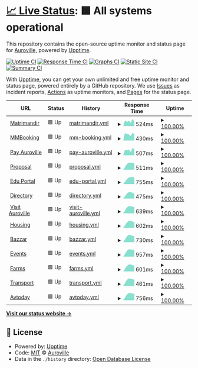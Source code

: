 # [📈 Live Status](https://Auroville.github.io/checkbot): <!--live status--> **🟩 All systems operational**

This repository contains the open-source uptime monitor and status page for [Auroville](http://www.auroville.org/), powered by [Upptime](https://github.com/upptime/upptime).

[![Uptime CI](https://github.com/Auroville/checkbot/workflows/Uptime%20CI/badge.svg)](https://github.com/Auroville/checkbot/actions?query=workflow%3A%22Uptime+CI%22)
[![Response Time CI](https://github.com/Auroville/checkbot/workflows/Response%20Time%20CI/badge.svg)](https://github.com/Auroville/checkbot/actions?query=workflow%3A%22Response+Time+CI%22)
[![Graphs CI](https://github.com/Auroville/checkbot/workflows/Graphs%20CI/badge.svg)](https://github.com/Auroville/checkbot/actions?query=workflow%3A%22Graphs+CI%22)
[![Static Site CI](https://github.com/Auroville/checkbot/workflows/Static%20Site%20CI/badge.svg)](https://github.com/Auroville/checkbot/actions?query=workflow%3A%22Static+Site+CI%22)
[![Summary CI](https://github.com/Auroville/checkbot/workflows/Summary%20CI/badge.svg)](https://github.com/Auroville/checkbot/actions?query=workflow%3A%22Summary+CI%22)

With [Upptime](https://upptime.js.org), you can get your own unlimited and free uptime monitor and status page, powered entirely by a GitHub repository. We use [Issues](https://github.com/Auroville/checkbot/issues) as incident reports, [Actions](https://github.com/Auroville/checkbot/actions) as uptime monitors, and [Pages](https://Auroville.github.io/checkbot) for the status page.

<!--start: status pages-->
<!-- This summary is generated by Upptime (https://github.com/upptime/upptime) -->
<!-- Do not edit this manually, your changes will be overwritten -->
<!-- prettier-ignore -->
| URL | Status | History | Response Time | Uptime |
| --- | ------ | ------- | ------------- | ------ |
| <img alt="" src="https://favicons.githubusercontent.com/matrimandir.org" height="13"> [Matrimandir](https://matrimandir.org) | 🟩 Up | [matrimandir.yml](https://github.com/Auroville/checkbot/commits/HEAD/history/matrimandir.yml) | <details><summary><img alt="Response time graph" src="./graphs/matrimandir/response-time-week.png" height="20"> 524ms</summary><br><a href="https://Auroville.github.io/checkbot/history/matrimandir"><img alt="Response time 524" src="https://img.shields.io/endpoint?url=https%3A%2F%2Fraw.githubusercontent.com%2FAuroville%2Fcheckbot%2FHEAD%2Fapi%2Fmatrimandir%2Fresponse-time.json"></a><br><a href="https://Auroville.github.io/checkbot/history/matrimandir"><img alt="24-hour response time 561" src="https://img.shields.io/endpoint?url=https%3A%2F%2Fraw.githubusercontent.com%2FAuroville%2Fcheckbot%2FHEAD%2Fapi%2Fmatrimandir%2Fresponse-time-day.json"></a><br><a href="https://Auroville.github.io/checkbot/history/matrimandir"><img alt="7-day response time 524" src="https://img.shields.io/endpoint?url=https%3A%2F%2Fraw.githubusercontent.com%2FAuroville%2Fcheckbot%2FHEAD%2Fapi%2Fmatrimandir%2Fresponse-time-week.json"></a><br><a href="https://Auroville.github.io/checkbot/history/matrimandir"><img alt="30-day response time 524" src="https://img.shields.io/endpoint?url=https%3A%2F%2Fraw.githubusercontent.com%2FAuroville%2Fcheckbot%2FHEAD%2Fapi%2Fmatrimandir%2Fresponse-time-month.json"></a><br><a href="https://Auroville.github.io/checkbot/history/matrimandir"><img alt="1-year response time 524" src="https://img.shields.io/endpoint?url=https%3A%2F%2Fraw.githubusercontent.com%2FAuroville%2Fcheckbot%2FHEAD%2Fapi%2Fmatrimandir%2Fresponse-time-year.json"></a></details> | <details><summary><a href="https://Auroville.github.io/checkbot/history/matrimandir">100.00%</a></summary><a href="https://Auroville.github.io/checkbot/history/matrimandir"><img alt="All-time uptime 100.00%" src="https://img.shields.io/endpoint?url=https%3A%2F%2Fraw.githubusercontent.com%2FAuroville%2Fcheckbot%2FHEAD%2Fapi%2Fmatrimandir%2Fuptime.json"></a><br><a href="https://Auroville.github.io/checkbot/history/matrimandir"><img alt="24-hour uptime 100.00%" src="https://img.shields.io/endpoint?url=https%3A%2F%2Fraw.githubusercontent.com%2FAuroville%2Fcheckbot%2FHEAD%2Fapi%2Fmatrimandir%2Fuptime-day.json"></a><br><a href="https://Auroville.github.io/checkbot/history/matrimandir"><img alt="7-day uptime 100.00%" src="https://img.shields.io/endpoint?url=https%3A%2F%2Fraw.githubusercontent.com%2FAuroville%2Fcheckbot%2FHEAD%2Fapi%2Fmatrimandir%2Fuptime-week.json"></a><br><a href="https://Auroville.github.io/checkbot/history/matrimandir"><img alt="30-day uptime 100.00%" src="https://img.shields.io/endpoint?url=https%3A%2F%2Fraw.githubusercontent.com%2FAuroville%2Fcheckbot%2FHEAD%2Fapi%2Fmatrimandir%2Fuptime-month.json"></a><br><a href="https://Auroville.github.io/checkbot/history/matrimandir"><img alt="1-year uptime 100.00%" src="https://img.shields.io/endpoint?url=https%3A%2F%2Fraw.githubusercontent.com%2FAuroville%2Fcheckbot%2FHEAD%2Fapi%2Fmatrimandir%2Fuptime-year.json"></a></details>
| <img alt="" src="https://favicons.githubusercontent.com/mmbooking.auroville.org.in" height="13"> [MMBooking](https://mmbooking.auroville.org.in) | 🟩 Up | [mm-booking.yml](https://github.com/Auroville/checkbot/commits/HEAD/history/mm-booking.yml) | <details><summary><img alt="Response time graph" src="./graphs/mm-booking/response-time-week.png" height="20"> 430ms</summary><br><a href="https://Auroville.github.io/checkbot/history/mm-booking"><img alt="Response time 430" src="https://img.shields.io/endpoint?url=https%3A%2F%2Fraw.githubusercontent.com%2FAuroville%2Fcheckbot%2FHEAD%2Fapi%2Fmm-booking%2Fresponse-time.json"></a><br><a href="https://Auroville.github.io/checkbot/history/mm-booking"><img alt="24-hour response time 477" src="https://img.shields.io/endpoint?url=https%3A%2F%2Fraw.githubusercontent.com%2FAuroville%2Fcheckbot%2FHEAD%2Fapi%2Fmm-booking%2Fresponse-time-day.json"></a><br><a href="https://Auroville.github.io/checkbot/history/mm-booking"><img alt="7-day response time 430" src="https://img.shields.io/endpoint?url=https%3A%2F%2Fraw.githubusercontent.com%2FAuroville%2Fcheckbot%2FHEAD%2Fapi%2Fmm-booking%2Fresponse-time-week.json"></a><br><a href="https://Auroville.github.io/checkbot/history/mm-booking"><img alt="30-day response time 430" src="https://img.shields.io/endpoint?url=https%3A%2F%2Fraw.githubusercontent.com%2FAuroville%2Fcheckbot%2FHEAD%2Fapi%2Fmm-booking%2Fresponse-time-month.json"></a><br><a href="https://Auroville.github.io/checkbot/history/mm-booking"><img alt="1-year response time 430" src="https://img.shields.io/endpoint?url=https%3A%2F%2Fraw.githubusercontent.com%2FAuroville%2Fcheckbot%2FHEAD%2Fapi%2Fmm-booking%2Fresponse-time-year.json"></a></details> | <details><summary><a href="https://Auroville.github.io/checkbot/history/mm-booking">100.00%</a></summary><a href="https://Auroville.github.io/checkbot/history/mm-booking"><img alt="All-time uptime 100.00%" src="https://img.shields.io/endpoint?url=https%3A%2F%2Fraw.githubusercontent.com%2FAuroville%2Fcheckbot%2FHEAD%2Fapi%2Fmm-booking%2Fuptime.json"></a><br><a href="https://Auroville.github.io/checkbot/history/mm-booking"><img alt="24-hour uptime 100.00%" src="https://img.shields.io/endpoint?url=https%3A%2F%2Fraw.githubusercontent.com%2FAuroville%2Fcheckbot%2FHEAD%2Fapi%2Fmm-booking%2Fuptime-day.json"></a><br><a href="https://Auroville.github.io/checkbot/history/mm-booking"><img alt="7-day uptime 100.00%" src="https://img.shields.io/endpoint?url=https%3A%2F%2Fraw.githubusercontent.com%2FAuroville%2Fcheckbot%2FHEAD%2Fapi%2Fmm-booking%2Fuptime-week.json"></a><br><a href="https://Auroville.github.io/checkbot/history/mm-booking"><img alt="30-day uptime 100.00%" src="https://img.shields.io/endpoint?url=https%3A%2F%2Fraw.githubusercontent.com%2FAuroville%2Fcheckbot%2FHEAD%2Fapi%2Fmm-booking%2Fuptime-month.json"></a><br><a href="https://Auroville.github.io/checkbot/history/mm-booking"><img alt="1-year uptime 100.00%" src="https://img.shields.io/endpoint?url=https%3A%2F%2Fraw.githubusercontent.com%2FAuroville%2Fcheckbot%2FHEAD%2Fapi%2Fmm-booking%2Fuptime-year.json"></a></details>
| <img alt="" src="https://favicons.githubusercontent.com/pay.auroville.org" height="13"> [Pay Auroville](https://pay.auroville.org) | 🟩 Up | [pay-auroville.yml](https://github.com/Auroville/checkbot/commits/HEAD/history/pay-auroville.yml) | <details><summary><img alt="Response time graph" src="./graphs/pay-auroville/response-time-week.png" height="20"> 507ms</summary><br><a href="https://Auroville.github.io/checkbot/history/pay-auroville"><img alt="Response time 507" src="https://img.shields.io/endpoint?url=https%3A%2F%2Fraw.githubusercontent.com%2FAuroville%2Fcheckbot%2FHEAD%2Fapi%2Fpay-auroville%2Fresponse-time.json"></a><br><a href="https://Auroville.github.io/checkbot/history/pay-auroville"><img alt="24-hour response time 520" src="https://img.shields.io/endpoint?url=https%3A%2F%2Fraw.githubusercontent.com%2FAuroville%2Fcheckbot%2FHEAD%2Fapi%2Fpay-auroville%2Fresponse-time-day.json"></a><br><a href="https://Auroville.github.io/checkbot/history/pay-auroville"><img alt="7-day response time 507" src="https://img.shields.io/endpoint?url=https%3A%2F%2Fraw.githubusercontent.com%2FAuroville%2Fcheckbot%2FHEAD%2Fapi%2Fpay-auroville%2Fresponse-time-week.json"></a><br><a href="https://Auroville.github.io/checkbot/history/pay-auroville"><img alt="30-day response time 507" src="https://img.shields.io/endpoint?url=https%3A%2F%2Fraw.githubusercontent.com%2FAuroville%2Fcheckbot%2FHEAD%2Fapi%2Fpay-auroville%2Fresponse-time-month.json"></a><br><a href="https://Auroville.github.io/checkbot/history/pay-auroville"><img alt="1-year response time 507" src="https://img.shields.io/endpoint?url=https%3A%2F%2Fraw.githubusercontent.com%2FAuroville%2Fcheckbot%2FHEAD%2Fapi%2Fpay-auroville%2Fresponse-time-year.json"></a></details> | <details><summary><a href="https://Auroville.github.io/checkbot/history/pay-auroville">100.00%</a></summary><a href="https://Auroville.github.io/checkbot/history/pay-auroville"><img alt="All-time uptime 100.00%" src="https://img.shields.io/endpoint?url=https%3A%2F%2Fraw.githubusercontent.com%2FAuroville%2Fcheckbot%2FHEAD%2Fapi%2Fpay-auroville%2Fuptime.json"></a><br><a href="https://Auroville.github.io/checkbot/history/pay-auroville"><img alt="24-hour uptime 100.00%" src="https://img.shields.io/endpoint?url=https%3A%2F%2Fraw.githubusercontent.com%2FAuroville%2Fcheckbot%2FHEAD%2Fapi%2Fpay-auroville%2Fuptime-day.json"></a><br><a href="https://Auroville.github.io/checkbot/history/pay-auroville"><img alt="7-day uptime 100.00%" src="https://img.shields.io/endpoint?url=https%3A%2F%2Fraw.githubusercontent.com%2FAuroville%2Fcheckbot%2FHEAD%2Fapi%2Fpay-auroville%2Fuptime-week.json"></a><br><a href="https://Auroville.github.io/checkbot/history/pay-auroville"><img alt="30-day uptime 100.00%" src="https://img.shields.io/endpoint?url=https%3A%2F%2Fraw.githubusercontent.com%2FAuroville%2Fcheckbot%2FHEAD%2Fapi%2Fpay-auroville%2Fuptime-month.json"></a><br><a href="https://Auroville.github.io/checkbot/history/pay-auroville"><img alt="1-year uptime 100.00%" src="https://img.shields.io/endpoint?url=https%3A%2F%2Fraw.githubusercontent.com%2FAuroville%2Fcheckbot%2FHEAD%2Fapi%2Fpay-auroville%2Fuptime-year.json"></a></details>
| <img alt="" src="https://favicons.githubusercontent.com/proposals.auroville.org.in" height="13"> [Proposal](https://proposals.auroville.org.in) | 🟩 Up | [proposal.yml](https://github.com/Auroville/checkbot/commits/HEAD/history/proposal.yml) | <details><summary><img alt="Response time graph" src="./graphs/proposal/response-time-week.png" height="20"> 511ms</summary><br><a href="https://Auroville.github.io/checkbot/history/proposal"><img alt="Response time 511" src="https://img.shields.io/endpoint?url=https%3A%2F%2Fraw.githubusercontent.com%2FAuroville%2Fcheckbot%2FHEAD%2Fapi%2Fproposal%2Fresponse-time.json"></a><br><a href="https://Auroville.github.io/checkbot/history/proposal"><img alt="24-hour response time 632" src="https://img.shields.io/endpoint?url=https%3A%2F%2Fraw.githubusercontent.com%2FAuroville%2Fcheckbot%2FHEAD%2Fapi%2Fproposal%2Fresponse-time-day.json"></a><br><a href="https://Auroville.github.io/checkbot/history/proposal"><img alt="7-day response time 511" src="https://img.shields.io/endpoint?url=https%3A%2F%2Fraw.githubusercontent.com%2FAuroville%2Fcheckbot%2FHEAD%2Fapi%2Fproposal%2Fresponse-time-week.json"></a><br><a href="https://Auroville.github.io/checkbot/history/proposal"><img alt="30-day response time 511" src="https://img.shields.io/endpoint?url=https%3A%2F%2Fraw.githubusercontent.com%2FAuroville%2Fcheckbot%2FHEAD%2Fapi%2Fproposal%2Fresponse-time-month.json"></a><br><a href="https://Auroville.github.io/checkbot/history/proposal"><img alt="1-year response time 511" src="https://img.shields.io/endpoint?url=https%3A%2F%2Fraw.githubusercontent.com%2FAuroville%2Fcheckbot%2FHEAD%2Fapi%2Fproposal%2Fresponse-time-year.json"></a></details> | <details><summary><a href="https://Auroville.github.io/checkbot/history/proposal">100.00%</a></summary><a href="https://Auroville.github.io/checkbot/history/proposal"><img alt="All-time uptime 100.00%" src="https://img.shields.io/endpoint?url=https%3A%2F%2Fraw.githubusercontent.com%2FAuroville%2Fcheckbot%2FHEAD%2Fapi%2Fproposal%2Fuptime.json"></a><br><a href="https://Auroville.github.io/checkbot/history/proposal"><img alt="24-hour uptime 100.00%" src="https://img.shields.io/endpoint?url=https%3A%2F%2Fraw.githubusercontent.com%2FAuroville%2Fcheckbot%2FHEAD%2Fapi%2Fproposal%2Fuptime-day.json"></a><br><a href="https://Auroville.github.io/checkbot/history/proposal"><img alt="7-day uptime 100.00%" src="https://img.shields.io/endpoint?url=https%3A%2F%2Fraw.githubusercontent.com%2FAuroville%2Fcheckbot%2FHEAD%2Fapi%2Fproposal%2Fuptime-week.json"></a><br><a href="https://Auroville.github.io/checkbot/history/proposal"><img alt="30-day uptime 100.00%" src="https://img.shields.io/endpoint?url=https%3A%2F%2Fraw.githubusercontent.com%2FAuroville%2Fcheckbot%2FHEAD%2Fapi%2Fproposal%2Fuptime-month.json"></a><br><a href="https://Auroville.github.io/checkbot/history/proposal"><img alt="1-year uptime 100.00%" src="https://img.shields.io/endpoint?url=https%3A%2F%2Fraw.githubusercontent.com%2FAuroville%2Fcheckbot%2FHEAD%2Fapi%2Fproposal%2Fuptime-year.json"></a></details>
| <img alt="" src="https://favicons.githubusercontent.com/edu.auroville.org" height="13"> [Edu Portal](https://edu.auroville.org) | 🟩 Up | [edu-portal.yml](https://github.com/Auroville/checkbot/commits/HEAD/history/edu-portal.yml) | <details><summary><img alt="Response time graph" src="./graphs/edu-portal/response-time-week.png" height="20"> 755ms</summary><br><a href="https://Auroville.github.io/checkbot/history/edu-portal"><img alt="Response time 755" src="https://img.shields.io/endpoint?url=https%3A%2F%2Fraw.githubusercontent.com%2FAuroville%2Fcheckbot%2FHEAD%2Fapi%2Fedu-portal%2Fresponse-time.json"></a><br><a href="https://Auroville.github.io/checkbot/history/edu-portal"><img alt="24-hour response time 811" src="https://img.shields.io/endpoint?url=https%3A%2F%2Fraw.githubusercontent.com%2FAuroville%2Fcheckbot%2FHEAD%2Fapi%2Fedu-portal%2Fresponse-time-day.json"></a><br><a href="https://Auroville.github.io/checkbot/history/edu-portal"><img alt="7-day response time 755" src="https://img.shields.io/endpoint?url=https%3A%2F%2Fraw.githubusercontent.com%2FAuroville%2Fcheckbot%2FHEAD%2Fapi%2Fedu-portal%2Fresponse-time-week.json"></a><br><a href="https://Auroville.github.io/checkbot/history/edu-portal"><img alt="30-day response time 755" src="https://img.shields.io/endpoint?url=https%3A%2F%2Fraw.githubusercontent.com%2FAuroville%2Fcheckbot%2FHEAD%2Fapi%2Fedu-portal%2Fresponse-time-month.json"></a><br><a href="https://Auroville.github.io/checkbot/history/edu-portal"><img alt="1-year response time 755" src="https://img.shields.io/endpoint?url=https%3A%2F%2Fraw.githubusercontent.com%2FAuroville%2Fcheckbot%2FHEAD%2Fapi%2Fedu-portal%2Fresponse-time-year.json"></a></details> | <details><summary><a href="https://Auroville.github.io/checkbot/history/edu-portal">100.00%</a></summary><a href="https://Auroville.github.io/checkbot/history/edu-portal"><img alt="All-time uptime 100.00%" src="https://img.shields.io/endpoint?url=https%3A%2F%2Fraw.githubusercontent.com%2FAuroville%2Fcheckbot%2FHEAD%2Fapi%2Fedu-portal%2Fuptime.json"></a><br><a href="https://Auroville.github.io/checkbot/history/edu-portal"><img alt="24-hour uptime 100.00%" src="https://img.shields.io/endpoint?url=https%3A%2F%2Fraw.githubusercontent.com%2FAuroville%2Fcheckbot%2FHEAD%2Fapi%2Fedu-portal%2Fuptime-day.json"></a><br><a href="https://Auroville.github.io/checkbot/history/edu-portal"><img alt="7-day uptime 100.00%" src="https://img.shields.io/endpoint?url=https%3A%2F%2Fraw.githubusercontent.com%2FAuroville%2Fcheckbot%2FHEAD%2Fapi%2Fedu-portal%2Fuptime-week.json"></a><br><a href="https://Auroville.github.io/checkbot/history/edu-portal"><img alt="30-day uptime 100.00%" src="https://img.shields.io/endpoint?url=https%3A%2F%2Fraw.githubusercontent.com%2FAuroville%2Fcheckbot%2FHEAD%2Fapi%2Fedu-portal%2Fuptime-month.json"></a><br><a href="https://Auroville.github.io/checkbot/history/edu-portal"><img alt="1-year uptime 100.00%" src="https://img.shields.io/endpoint?url=https%3A%2F%2Fraw.githubusercontent.com%2FAuroville%2Fcheckbot%2FHEAD%2Fapi%2Fedu-portal%2Fuptime-year.json"></a></details>
| <img alt="" src="https://favicons.githubusercontent.com/directory.auroville.org.in" height="13"> [Directory](https://directory.auroville.org.in) | 🟩 Up | [directory.yml](https://github.com/Auroville/checkbot/commits/HEAD/history/directory.yml) | <details><summary><img alt="Response time graph" src="./graphs/directory/response-time-week.png" height="20"> 475ms</summary><br><a href="https://Auroville.github.io/checkbot/history/directory"><img alt="Response time 475" src="https://img.shields.io/endpoint?url=https%3A%2F%2Fraw.githubusercontent.com%2FAuroville%2Fcheckbot%2FHEAD%2Fapi%2Fdirectory%2Fresponse-time.json"></a><br><a href="https://Auroville.github.io/checkbot/history/directory"><img alt="24-hour response time 515" src="https://img.shields.io/endpoint?url=https%3A%2F%2Fraw.githubusercontent.com%2FAuroville%2Fcheckbot%2FHEAD%2Fapi%2Fdirectory%2Fresponse-time-day.json"></a><br><a href="https://Auroville.github.io/checkbot/history/directory"><img alt="7-day response time 475" src="https://img.shields.io/endpoint?url=https%3A%2F%2Fraw.githubusercontent.com%2FAuroville%2Fcheckbot%2FHEAD%2Fapi%2Fdirectory%2Fresponse-time-week.json"></a><br><a href="https://Auroville.github.io/checkbot/history/directory"><img alt="30-day response time 475" src="https://img.shields.io/endpoint?url=https%3A%2F%2Fraw.githubusercontent.com%2FAuroville%2Fcheckbot%2FHEAD%2Fapi%2Fdirectory%2Fresponse-time-month.json"></a><br><a href="https://Auroville.github.io/checkbot/history/directory"><img alt="1-year response time 475" src="https://img.shields.io/endpoint?url=https%3A%2F%2Fraw.githubusercontent.com%2FAuroville%2Fcheckbot%2FHEAD%2Fapi%2Fdirectory%2Fresponse-time-year.json"></a></details> | <details><summary><a href="https://Auroville.github.io/checkbot/history/directory">100.00%</a></summary><a href="https://Auroville.github.io/checkbot/history/directory"><img alt="All-time uptime 100.00%" src="https://img.shields.io/endpoint?url=https%3A%2F%2Fraw.githubusercontent.com%2FAuroville%2Fcheckbot%2FHEAD%2Fapi%2Fdirectory%2Fuptime.json"></a><br><a href="https://Auroville.github.io/checkbot/history/directory"><img alt="24-hour uptime 100.00%" src="https://img.shields.io/endpoint?url=https%3A%2F%2Fraw.githubusercontent.com%2FAuroville%2Fcheckbot%2FHEAD%2Fapi%2Fdirectory%2Fuptime-day.json"></a><br><a href="https://Auroville.github.io/checkbot/history/directory"><img alt="7-day uptime 100.00%" src="https://img.shields.io/endpoint?url=https%3A%2F%2Fraw.githubusercontent.com%2FAuroville%2Fcheckbot%2FHEAD%2Fapi%2Fdirectory%2Fuptime-week.json"></a><br><a href="https://Auroville.github.io/checkbot/history/directory"><img alt="30-day uptime 100.00%" src="https://img.shields.io/endpoint?url=https%3A%2F%2Fraw.githubusercontent.com%2FAuroville%2Fcheckbot%2FHEAD%2Fapi%2Fdirectory%2Fuptime-month.json"></a><br><a href="https://Auroville.github.io/checkbot/history/directory"><img alt="1-year uptime 100.00%" src="https://img.shields.io/endpoint?url=https%3A%2F%2Fraw.githubusercontent.com%2FAuroville%2Fcheckbot%2FHEAD%2Fapi%2Fdirectory%2Fuptime-year.json"></a></details>
| <img alt="" src="https://favicons.githubusercontent.com/visit.auroville.org" height="13"> [Visit Auroville](https://visit.auroville.org) | 🟩 Up | [visit-auroville.yml](https://github.com/Auroville/checkbot/commits/HEAD/history/visit-auroville.yml) | <details><summary><img alt="Response time graph" src="./graphs/visit-auroville/response-time-week.png" height="20"> 639ms</summary><br><a href="https://Auroville.github.io/checkbot/history/visit-auroville"><img alt="Response time 639" src="https://img.shields.io/endpoint?url=https%3A%2F%2Fraw.githubusercontent.com%2FAuroville%2Fcheckbot%2FHEAD%2Fapi%2Fvisit-auroville%2Fresponse-time.json"></a><br><a href="https://Auroville.github.io/checkbot/history/visit-auroville"><img alt="24-hour response time 645" src="https://img.shields.io/endpoint?url=https%3A%2F%2Fraw.githubusercontent.com%2FAuroville%2Fcheckbot%2FHEAD%2Fapi%2Fvisit-auroville%2Fresponse-time-day.json"></a><br><a href="https://Auroville.github.io/checkbot/history/visit-auroville"><img alt="7-day response time 639" src="https://img.shields.io/endpoint?url=https%3A%2F%2Fraw.githubusercontent.com%2FAuroville%2Fcheckbot%2FHEAD%2Fapi%2Fvisit-auroville%2Fresponse-time-week.json"></a><br><a href="https://Auroville.github.io/checkbot/history/visit-auroville"><img alt="30-day response time 639" src="https://img.shields.io/endpoint?url=https%3A%2F%2Fraw.githubusercontent.com%2FAuroville%2Fcheckbot%2FHEAD%2Fapi%2Fvisit-auroville%2Fresponse-time-month.json"></a><br><a href="https://Auroville.github.io/checkbot/history/visit-auroville"><img alt="1-year response time 639" src="https://img.shields.io/endpoint?url=https%3A%2F%2Fraw.githubusercontent.com%2FAuroville%2Fcheckbot%2FHEAD%2Fapi%2Fvisit-auroville%2Fresponse-time-year.json"></a></details> | <details><summary><a href="https://Auroville.github.io/checkbot/history/visit-auroville">100.00%</a></summary><a href="https://Auroville.github.io/checkbot/history/visit-auroville"><img alt="All-time uptime 100.00%" src="https://img.shields.io/endpoint?url=https%3A%2F%2Fraw.githubusercontent.com%2FAuroville%2Fcheckbot%2FHEAD%2Fapi%2Fvisit-auroville%2Fuptime.json"></a><br><a href="https://Auroville.github.io/checkbot/history/visit-auroville"><img alt="24-hour uptime 100.00%" src="https://img.shields.io/endpoint?url=https%3A%2F%2Fraw.githubusercontent.com%2FAuroville%2Fcheckbot%2FHEAD%2Fapi%2Fvisit-auroville%2Fuptime-day.json"></a><br><a href="https://Auroville.github.io/checkbot/history/visit-auroville"><img alt="7-day uptime 100.00%" src="https://img.shields.io/endpoint?url=https%3A%2F%2Fraw.githubusercontent.com%2FAuroville%2Fcheckbot%2FHEAD%2Fapi%2Fvisit-auroville%2Fuptime-week.json"></a><br><a href="https://Auroville.github.io/checkbot/history/visit-auroville"><img alt="30-day uptime 100.00%" src="https://img.shields.io/endpoint?url=https%3A%2F%2Fraw.githubusercontent.com%2FAuroville%2Fcheckbot%2FHEAD%2Fapi%2Fvisit-auroville%2Fuptime-month.json"></a><br><a href="https://Auroville.github.io/checkbot/history/visit-auroville"><img alt="1-year uptime 100.00%" src="https://img.shields.io/endpoint?url=https%3A%2F%2Fraw.githubusercontent.com%2FAuroville%2Fcheckbot%2FHEAD%2Fapi%2Fvisit-auroville%2Fuptime-year.json"></a></details>
| <img alt="" src="https://favicons.githubusercontent.com/housing.auroville.org.in" height="13"> [Housing](https://housing.auroville.org.in) | 🟩 Up | [housing.yml](https://github.com/Auroville/checkbot/commits/HEAD/history/housing.yml) | <details><summary><img alt="Response time graph" src="./graphs/housing/response-time-week.png" height="20"> 602ms</summary><br><a href="https://Auroville.github.io/checkbot/history/housing"><img alt="Response time 602" src="https://img.shields.io/endpoint?url=https%3A%2F%2Fraw.githubusercontent.com%2FAuroville%2Fcheckbot%2FHEAD%2Fapi%2Fhousing%2Fresponse-time.json"></a><br><a href="https://Auroville.github.io/checkbot/history/housing"><img alt="24-hour response time 647" src="https://img.shields.io/endpoint?url=https%3A%2F%2Fraw.githubusercontent.com%2FAuroville%2Fcheckbot%2FHEAD%2Fapi%2Fhousing%2Fresponse-time-day.json"></a><br><a href="https://Auroville.github.io/checkbot/history/housing"><img alt="7-day response time 602" src="https://img.shields.io/endpoint?url=https%3A%2F%2Fraw.githubusercontent.com%2FAuroville%2Fcheckbot%2FHEAD%2Fapi%2Fhousing%2Fresponse-time-week.json"></a><br><a href="https://Auroville.github.io/checkbot/history/housing"><img alt="30-day response time 602" src="https://img.shields.io/endpoint?url=https%3A%2F%2Fraw.githubusercontent.com%2FAuroville%2Fcheckbot%2FHEAD%2Fapi%2Fhousing%2Fresponse-time-month.json"></a><br><a href="https://Auroville.github.io/checkbot/history/housing"><img alt="1-year response time 602" src="https://img.shields.io/endpoint?url=https%3A%2F%2Fraw.githubusercontent.com%2FAuroville%2Fcheckbot%2FHEAD%2Fapi%2Fhousing%2Fresponse-time-year.json"></a></details> | <details><summary><a href="https://Auroville.github.io/checkbot/history/housing">100.00%</a></summary><a href="https://Auroville.github.io/checkbot/history/housing"><img alt="All-time uptime 100.00%" src="https://img.shields.io/endpoint?url=https%3A%2F%2Fraw.githubusercontent.com%2FAuroville%2Fcheckbot%2FHEAD%2Fapi%2Fhousing%2Fuptime.json"></a><br><a href="https://Auroville.github.io/checkbot/history/housing"><img alt="24-hour uptime 100.00%" src="https://img.shields.io/endpoint?url=https%3A%2F%2Fraw.githubusercontent.com%2FAuroville%2Fcheckbot%2FHEAD%2Fapi%2Fhousing%2Fuptime-day.json"></a><br><a href="https://Auroville.github.io/checkbot/history/housing"><img alt="7-day uptime 100.00%" src="https://img.shields.io/endpoint?url=https%3A%2F%2Fraw.githubusercontent.com%2FAuroville%2Fcheckbot%2FHEAD%2Fapi%2Fhousing%2Fuptime-week.json"></a><br><a href="https://Auroville.github.io/checkbot/history/housing"><img alt="30-day uptime 100.00%" src="https://img.shields.io/endpoint?url=https%3A%2F%2Fraw.githubusercontent.com%2FAuroville%2Fcheckbot%2FHEAD%2Fapi%2Fhousing%2Fuptime-month.json"></a><br><a href="https://Auroville.github.io/checkbot/history/housing"><img alt="1-year uptime 100.00%" src="https://img.shields.io/endpoint?url=https%3A%2F%2Fraw.githubusercontent.com%2FAuroville%2Fcheckbot%2FHEAD%2Fapi%2Fhousing%2Fuptime-year.json"></a></details>
| <img alt="" src="https://favicons.githubusercontent.com/bazaar.auroville.org.in" height="13"> [Bazzar](https://bazaar.auroville.org.in) | 🟩 Up | [bazzar.yml](https://github.com/Auroville/checkbot/commits/HEAD/history/bazzar.yml) | <details><summary><img alt="Response time graph" src="./graphs/bazzar/response-time-week.png" height="20"> 730ms</summary><br><a href="https://Auroville.github.io/checkbot/history/bazzar"><img alt="Response time 730" src="https://img.shields.io/endpoint?url=https%3A%2F%2Fraw.githubusercontent.com%2FAuroville%2Fcheckbot%2FHEAD%2Fapi%2Fbazzar%2Fresponse-time.json"></a><br><a href="https://Auroville.github.io/checkbot/history/bazzar"><img alt="24-hour response time 784" src="https://img.shields.io/endpoint?url=https%3A%2F%2Fraw.githubusercontent.com%2FAuroville%2Fcheckbot%2FHEAD%2Fapi%2Fbazzar%2Fresponse-time-day.json"></a><br><a href="https://Auroville.github.io/checkbot/history/bazzar"><img alt="7-day response time 730" src="https://img.shields.io/endpoint?url=https%3A%2F%2Fraw.githubusercontent.com%2FAuroville%2Fcheckbot%2FHEAD%2Fapi%2Fbazzar%2Fresponse-time-week.json"></a><br><a href="https://Auroville.github.io/checkbot/history/bazzar"><img alt="30-day response time 730" src="https://img.shields.io/endpoint?url=https%3A%2F%2Fraw.githubusercontent.com%2FAuroville%2Fcheckbot%2FHEAD%2Fapi%2Fbazzar%2Fresponse-time-month.json"></a><br><a href="https://Auroville.github.io/checkbot/history/bazzar"><img alt="1-year response time 730" src="https://img.shields.io/endpoint?url=https%3A%2F%2Fraw.githubusercontent.com%2FAuroville%2Fcheckbot%2FHEAD%2Fapi%2Fbazzar%2Fresponse-time-year.json"></a></details> | <details><summary><a href="https://Auroville.github.io/checkbot/history/bazzar">100.00%</a></summary><a href="https://Auroville.github.io/checkbot/history/bazzar"><img alt="All-time uptime 100.00%" src="https://img.shields.io/endpoint?url=https%3A%2F%2Fraw.githubusercontent.com%2FAuroville%2Fcheckbot%2FHEAD%2Fapi%2Fbazzar%2Fuptime.json"></a><br><a href="https://Auroville.github.io/checkbot/history/bazzar"><img alt="24-hour uptime 100.00%" src="https://img.shields.io/endpoint?url=https%3A%2F%2Fraw.githubusercontent.com%2FAuroville%2Fcheckbot%2FHEAD%2Fapi%2Fbazzar%2Fuptime-day.json"></a><br><a href="https://Auroville.github.io/checkbot/history/bazzar"><img alt="7-day uptime 100.00%" src="https://img.shields.io/endpoint?url=https%3A%2F%2Fraw.githubusercontent.com%2FAuroville%2Fcheckbot%2FHEAD%2Fapi%2Fbazzar%2Fuptime-week.json"></a><br><a href="https://Auroville.github.io/checkbot/history/bazzar"><img alt="30-day uptime 100.00%" src="https://img.shields.io/endpoint?url=https%3A%2F%2Fraw.githubusercontent.com%2FAuroville%2Fcheckbot%2FHEAD%2Fapi%2Fbazzar%2Fuptime-month.json"></a><br><a href="https://Auroville.github.io/checkbot/history/bazzar"><img alt="1-year uptime 100.00%" src="https://img.shields.io/endpoint?url=https%3A%2F%2Fraw.githubusercontent.com%2FAuroville%2Fcheckbot%2FHEAD%2Fapi%2Fbazzar%2Fuptime-year.json"></a></details>
| <img alt="" src="https://favicons.githubusercontent.com/events.auroville.org.in" height="13"> [Events](https://events.auroville.org.in) | 🟩 Up | [events.yml](https://github.com/Auroville/checkbot/commits/HEAD/history/events.yml) | <details><summary><img alt="Response time graph" src="./graphs/events/response-time-week.png" height="20"> 957ms</summary><br><a href="https://Auroville.github.io/checkbot/history/events"><img alt="Response time 957" src="https://img.shields.io/endpoint?url=https%3A%2F%2Fraw.githubusercontent.com%2FAuroville%2Fcheckbot%2FHEAD%2Fapi%2Fevents%2Fresponse-time.json"></a><br><a href="https://Auroville.github.io/checkbot/history/events"><img alt="24-hour response time 1026" src="https://img.shields.io/endpoint?url=https%3A%2F%2Fraw.githubusercontent.com%2FAuroville%2Fcheckbot%2FHEAD%2Fapi%2Fevents%2Fresponse-time-day.json"></a><br><a href="https://Auroville.github.io/checkbot/history/events"><img alt="7-day response time 957" src="https://img.shields.io/endpoint?url=https%3A%2F%2Fraw.githubusercontent.com%2FAuroville%2Fcheckbot%2FHEAD%2Fapi%2Fevents%2Fresponse-time-week.json"></a><br><a href="https://Auroville.github.io/checkbot/history/events"><img alt="30-day response time 957" src="https://img.shields.io/endpoint?url=https%3A%2F%2Fraw.githubusercontent.com%2FAuroville%2Fcheckbot%2FHEAD%2Fapi%2Fevents%2Fresponse-time-month.json"></a><br><a href="https://Auroville.github.io/checkbot/history/events"><img alt="1-year response time 957" src="https://img.shields.io/endpoint?url=https%3A%2F%2Fraw.githubusercontent.com%2FAuroville%2Fcheckbot%2FHEAD%2Fapi%2Fevents%2Fresponse-time-year.json"></a></details> | <details><summary><a href="https://Auroville.github.io/checkbot/history/events">100.00%</a></summary><a href="https://Auroville.github.io/checkbot/history/events"><img alt="All-time uptime 100.00%" src="https://img.shields.io/endpoint?url=https%3A%2F%2Fraw.githubusercontent.com%2FAuroville%2Fcheckbot%2FHEAD%2Fapi%2Fevents%2Fuptime.json"></a><br><a href="https://Auroville.github.io/checkbot/history/events"><img alt="24-hour uptime 100.00%" src="https://img.shields.io/endpoint?url=https%3A%2F%2Fraw.githubusercontent.com%2FAuroville%2Fcheckbot%2FHEAD%2Fapi%2Fevents%2Fuptime-day.json"></a><br><a href="https://Auroville.github.io/checkbot/history/events"><img alt="7-day uptime 100.00%" src="https://img.shields.io/endpoint?url=https%3A%2F%2Fraw.githubusercontent.com%2FAuroville%2Fcheckbot%2FHEAD%2Fapi%2Fevents%2Fuptime-week.json"></a><br><a href="https://Auroville.github.io/checkbot/history/events"><img alt="30-day uptime 100.00%" src="https://img.shields.io/endpoint?url=https%3A%2F%2Fraw.githubusercontent.com%2FAuroville%2Fcheckbot%2FHEAD%2Fapi%2Fevents%2Fuptime-month.json"></a><br><a href="https://Auroville.github.io/checkbot/history/events"><img alt="1-year uptime 100.00%" src="https://img.shields.io/endpoint?url=https%3A%2F%2Fraw.githubusercontent.com%2FAuroville%2Fcheckbot%2FHEAD%2Fapi%2Fevents%2Fuptime-year.json"></a></details>
| <img alt="" src="https://favicons.githubusercontent.com/farms-dairy.auroville.org.in" height="13"> [Farms](https://farms-dairy.auroville.org.in) | 🟩 Up | [farms.yml](https://github.com/Auroville/checkbot/commits/HEAD/history/farms.yml) | <details><summary><img alt="Response time graph" src="./graphs/farms/response-time-week.png" height="20"> 601ms</summary><br><a href="https://Auroville.github.io/checkbot/history/farms"><img alt="Response time 601" src="https://img.shields.io/endpoint?url=https%3A%2F%2Fraw.githubusercontent.com%2FAuroville%2Fcheckbot%2FHEAD%2Fapi%2Ffarms%2Fresponse-time.json"></a><br><a href="https://Auroville.github.io/checkbot/history/farms"><img alt="24-hour response time 631" src="https://img.shields.io/endpoint?url=https%3A%2F%2Fraw.githubusercontent.com%2FAuroville%2Fcheckbot%2FHEAD%2Fapi%2Ffarms%2Fresponse-time-day.json"></a><br><a href="https://Auroville.github.io/checkbot/history/farms"><img alt="7-day response time 601" src="https://img.shields.io/endpoint?url=https%3A%2F%2Fraw.githubusercontent.com%2FAuroville%2Fcheckbot%2FHEAD%2Fapi%2Ffarms%2Fresponse-time-week.json"></a><br><a href="https://Auroville.github.io/checkbot/history/farms"><img alt="30-day response time 601" src="https://img.shields.io/endpoint?url=https%3A%2F%2Fraw.githubusercontent.com%2FAuroville%2Fcheckbot%2FHEAD%2Fapi%2Ffarms%2Fresponse-time-month.json"></a><br><a href="https://Auroville.github.io/checkbot/history/farms"><img alt="1-year response time 601" src="https://img.shields.io/endpoint?url=https%3A%2F%2Fraw.githubusercontent.com%2FAuroville%2Fcheckbot%2FHEAD%2Fapi%2Ffarms%2Fresponse-time-year.json"></a></details> | <details><summary><a href="https://Auroville.github.io/checkbot/history/farms">100.00%</a></summary><a href="https://Auroville.github.io/checkbot/history/farms"><img alt="All-time uptime 100.00%" src="https://img.shields.io/endpoint?url=https%3A%2F%2Fraw.githubusercontent.com%2FAuroville%2Fcheckbot%2FHEAD%2Fapi%2Ffarms%2Fuptime.json"></a><br><a href="https://Auroville.github.io/checkbot/history/farms"><img alt="24-hour uptime 100.00%" src="https://img.shields.io/endpoint?url=https%3A%2F%2Fraw.githubusercontent.com%2FAuroville%2Fcheckbot%2FHEAD%2Fapi%2Ffarms%2Fuptime-day.json"></a><br><a href="https://Auroville.github.io/checkbot/history/farms"><img alt="7-day uptime 100.00%" src="https://img.shields.io/endpoint?url=https%3A%2F%2Fraw.githubusercontent.com%2FAuroville%2Fcheckbot%2FHEAD%2Fapi%2Ffarms%2Fuptime-week.json"></a><br><a href="https://Auroville.github.io/checkbot/history/farms"><img alt="30-day uptime 100.00%" src="https://img.shields.io/endpoint?url=https%3A%2F%2Fraw.githubusercontent.com%2FAuroville%2Fcheckbot%2FHEAD%2Fapi%2Ffarms%2Fuptime-month.json"></a><br><a href="https://Auroville.github.io/checkbot/history/farms"><img alt="1-year uptime 100.00%" src="https://img.shields.io/endpoint?url=https%3A%2F%2Fraw.githubusercontent.com%2FAuroville%2Fcheckbot%2FHEAD%2Fapi%2Ffarms%2Fuptime-year.json"></a></details>
| <img alt="" src="https://favicons.githubusercontent.com/transport.auroville.org.in" height="13"> [Transport](https://transport.auroville.org.in) | 🟩 Up | [transport.yml](https://github.com/Auroville/checkbot/commits/HEAD/history/transport.yml) | <details><summary><img alt="Response time graph" src="./graphs/transport/response-time-week.png" height="20"> 461ms</summary><br><a href="https://Auroville.github.io/checkbot/history/transport"><img alt="Response time 461" src="https://img.shields.io/endpoint?url=https%3A%2F%2Fraw.githubusercontent.com%2FAuroville%2Fcheckbot%2FHEAD%2Fapi%2Ftransport%2Fresponse-time.json"></a><br><a href="https://Auroville.github.io/checkbot/history/transport"><img alt="24-hour response time 482" src="https://img.shields.io/endpoint?url=https%3A%2F%2Fraw.githubusercontent.com%2FAuroville%2Fcheckbot%2FHEAD%2Fapi%2Ftransport%2Fresponse-time-day.json"></a><br><a href="https://Auroville.github.io/checkbot/history/transport"><img alt="7-day response time 461" src="https://img.shields.io/endpoint?url=https%3A%2F%2Fraw.githubusercontent.com%2FAuroville%2Fcheckbot%2FHEAD%2Fapi%2Ftransport%2Fresponse-time-week.json"></a><br><a href="https://Auroville.github.io/checkbot/history/transport"><img alt="30-day response time 461" src="https://img.shields.io/endpoint?url=https%3A%2F%2Fraw.githubusercontent.com%2FAuroville%2Fcheckbot%2FHEAD%2Fapi%2Ftransport%2Fresponse-time-month.json"></a><br><a href="https://Auroville.github.io/checkbot/history/transport"><img alt="1-year response time 461" src="https://img.shields.io/endpoint?url=https%3A%2F%2Fraw.githubusercontent.com%2FAuroville%2Fcheckbot%2FHEAD%2Fapi%2Ftransport%2Fresponse-time-year.json"></a></details> | <details><summary><a href="https://Auroville.github.io/checkbot/history/transport">100.00%</a></summary><a href="https://Auroville.github.io/checkbot/history/transport"><img alt="All-time uptime 100.00%" src="https://img.shields.io/endpoint?url=https%3A%2F%2Fraw.githubusercontent.com%2FAuroville%2Fcheckbot%2FHEAD%2Fapi%2Ftransport%2Fuptime.json"></a><br><a href="https://Auroville.github.io/checkbot/history/transport"><img alt="24-hour uptime 100.00%" src="https://img.shields.io/endpoint?url=https%3A%2F%2Fraw.githubusercontent.com%2FAuroville%2Fcheckbot%2FHEAD%2Fapi%2Ftransport%2Fuptime-day.json"></a><br><a href="https://Auroville.github.io/checkbot/history/transport"><img alt="7-day uptime 100.00%" src="https://img.shields.io/endpoint?url=https%3A%2F%2Fraw.githubusercontent.com%2FAuroville%2Fcheckbot%2FHEAD%2Fapi%2Ftransport%2Fuptime-week.json"></a><br><a href="https://Auroville.github.io/checkbot/history/transport"><img alt="30-day uptime 100.00%" src="https://img.shields.io/endpoint?url=https%3A%2F%2Fraw.githubusercontent.com%2FAuroville%2Fcheckbot%2FHEAD%2Fapi%2Ftransport%2Fuptime-month.json"></a><br><a href="https://Auroville.github.io/checkbot/history/transport"><img alt="1-year uptime 100.00%" src="https://img.shields.io/endpoint?url=https%3A%2F%2Fraw.githubusercontent.com%2FAuroville%2Fcheckbot%2FHEAD%2Fapi%2Ftransport%2Fuptime-year.json"></a></details>
| <img alt="" src="https://favicons.githubusercontent.com/avtoday.auroville.org" height="13"> [Avtoday](https://avtoday.auroville.org) | 🟩 Up | [avtoday.yml](https://github.com/Auroville/checkbot/commits/HEAD/history/avtoday.yml) | <details><summary><img alt="Response time graph" src="./graphs/avtoday/response-time-week.png" height="20"> 756ms</summary><br><a href="https://Auroville.github.io/checkbot/history/avtoday"><img alt="Response time 756" src="https://img.shields.io/endpoint?url=https%3A%2F%2Fraw.githubusercontent.com%2FAuroville%2Fcheckbot%2FHEAD%2Fapi%2Favtoday%2Fresponse-time.json"></a><br><a href="https://Auroville.github.io/checkbot/history/avtoday"><img alt="24-hour response time 813" src="https://img.shields.io/endpoint?url=https%3A%2F%2Fraw.githubusercontent.com%2FAuroville%2Fcheckbot%2FHEAD%2Fapi%2Favtoday%2Fresponse-time-day.json"></a><br><a href="https://Auroville.github.io/checkbot/history/avtoday"><img alt="7-day response time 756" src="https://img.shields.io/endpoint?url=https%3A%2F%2Fraw.githubusercontent.com%2FAuroville%2Fcheckbot%2FHEAD%2Fapi%2Favtoday%2Fresponse-time-week.json"></a><br><a href="https://Auroville.github.io/checkbot/history/avtoday"><img alt="30-day response time 756" src="https://img.shields.io/endpoint?url=https%3A%2F%2Fraw.githubusercontent.com%2FAuroville%2Fcheckbot%2FHEAD%2Fapi%2Favtoday%2Fresponse-time-month.json"></a><br><a href="https://Auroville.github.io/checkbot/history/avtoday"><img alt="1-year response time 756" src="https://img.shields.io/endpoint?url=https%3A%2F%2Fraw.githubusercontent.com%2FAuroville%2Fcheckbot%2FHEAD%2Fapi%2Favtoday%2Fresponse-time-year.json"></a></details> | <details><summary><a href="https://Auroville.github.io/checkbot/history/avtoday">100.00%</a></summary><a href="https://Auroville.github.io/checkbot/history/avtoday"><img alt="All-time uptime 100.00%" src="https://img.shields.io/endpoint?url=https%3A%2F%2Fraw.githubusercontent.com%2FAuroville%2Fcheckbot%2FHEAD%2Fapi%2Favtoday%2Fuptime.json"></a><br><a href="https://Auroville.github.io/checkbot/history/avtoday"><img alt="24-hour uptime 100.00%" src="https://img.shields.io/endpoint?url=https%3A%2F%2Fraw.githubusercontent.com%2FAuroville%2Fcheckbot%2FHEAD%2Fapi%2Favtoday%2Fuptime-day.json"></a><br><a href="https://Auroville.github.io/checkbot/history/avtoday"><img alt="7-day uptime 100.00%" src="https://img.shields.io/endpoint?url=https%3A%2F%2Fraw.githubusercontent.com%2FAuroville%2Fcheckbot%2FHEAD%2Fapi%2Favtoday%2Fuptime-week.json"></a><br><a href="https://Auroville.github.io/checkbot/history/avtoday"><img alt="30-day uptime 100.00%" src="https://img.shields.io/endpoint?url=https%3A%2F%2Fraw.githubusercontent.com%2FAuroville%2Fcheckbot%2FHEAD%2Fapi%2Favtoday%2Fuptime-month.json"></a><br><a href="https://Auroville.github.io/checkbot/history/avtoday"><img alt="1-year uptime 100.00%" src="https://img.shields.io/endpoint?url=https%3A%2F%2Fraw.githubusercontent.com%2FAuroville%2Fcheckbot%2FHEAD%2Fapi%2Favtoday%2Fuptime-year.json"></a></details>

<!--end: status pages-->

[**Visit our status website →**](https://Auroville.github.io/checkbot)

## 📄 License

- Powered by: [Upptime](https://github.com/upptime/upptime)
- Code: [MIT](./LICENSE) © [Auroville](http://www.auroville.org/)
- Data in the `./history` directory: [Open Database License](https://opendatacommons.org/licenses/odbl/1-0/)
